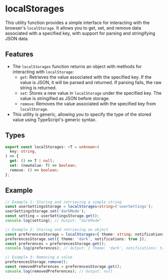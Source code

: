 # localStorages

This utility function provides a simple interface for interacting with the browser's `localStorage`. It allows you to get, set, and remove data associated with a specified key, with support for parsing and stringifying JSON data.

## Features

- The `localStorages` function returns an object with methods for interacting with `localStorage`:
  - `get`: Retrieves the value associated with the specified key. If the value is JSON, it will be parsed and returned. If parsing fails, the raw string is returned.
  - `set`: Stores a new value in `localStorage` under the specified key. The value is stringified as JSON before storage.
  - `remove`: Removes the value associated with the specified key from `localStorage`.
- This utility is generic, allowing you to specify the type of the stored value using TypeScript's generic syntax.

## Types

```typescript
export const localStorages: <T = unknown>(
  key: string,
) => {
  get: () => T | null;
  set: (newValue: T) => boolean;
  remove: () => boolean;
};
```

## Example

```typescript
// Example 1: Storing and retrieving a simple string
const userSettingsStorage = localStorages<string>('userSettings');
userSettingsStorage.set('darkMode');
const setting = userSettingsStorage.get();
console.log(setting); // Output: "darkMode"

// Example 2: Storing and retrieving an object
const preferencesStorage = localStorages<{ theme: string; notifications: boolean }>('preferences');
preferencesStorage.set({ theme: 'dark', notifications: true });
const preferences = preferencesStorage.get();
console.log(preferences); // Output: { theme: 'dark', notifications: true }

// Example 3: Removing a value
preferencesStorage.remove();
const removedPreferences = preferencesStorage.get();
console.log(removedPreferences); // Output: null
```
